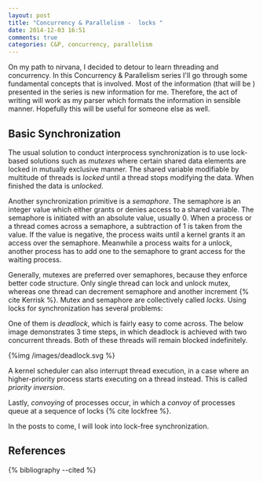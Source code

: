 ```yaml
---
layout: post
title: "Concurrency & Parallelism -  locks "
date: 2014-12-03 16:51
comments: true
categories: C&P, concurrency, parallelism
---
```


On my path to nirvana, I decided to detour to learn threading and concurrency. In this Concurrency & Parallelism series I'll go through some fundamental concepts that is involved. Most of the information (that will be ) presented in the series is new information for me. Therefore, the act of writing will work as my parser which formats the information in sensible manner. Hopefully this will be useful for someone else as well.

## Basic Synchronization

The usual solution to conduct interprocess synchronization is to use lock-based solutions such as _mutexes_ where certain shared data elements are locked in mutually exclusive manner. The shared variable modifiable by multitude of threads is _locked_ until a thread stops modifying the data. When finished the data is _unlocked_.

 Another synchronization primitive is a _semaphore_. The semaphore is an integer value  which either grants or denies access to a shared variable. The semaphore is initiated with an absolute value, usually 0. When a process or a thread comes across a semaphore, a subtraction of 1 is taken from the value. If the value is negative, the process waits until a kernel grants it an access over the semaphore. Meanwhile a process waits for a unlock, another process has to add one to the semaphore to grant access for the waiting process. 

Generally, mutexes are preferred over semaphores, because they enforce better code structure. Only single thread can lock and unlock mutex, whereas one thread can decrement semaphore and another increment {% cite Kerrisk %}. Mutex and semaphore are collectively called _locks_. Using locks for synchronization has several problems: 

One of them is _deadlock_, which is fairly easy to come across. The below image demonstrates 3 time steps, in which deadlock is achieved with two concurrent threads. Both of these threads will remain blocked indefinitely. 

{%img  /images/deadlock.svg %}

A kernel scheduler can also interrupt thread execution, in a case where an higher-priority process starts executing on a thread instead. This is called _priority inversion_. 

Lastly, _convoying_ of processes occur, in which a _convoy_ of processes queue at a sequence of locks {% cite lockfree %}.

In the posts to come, I will look into lock-free synchronization.   
 
## References

{% bibliography --cited %}
